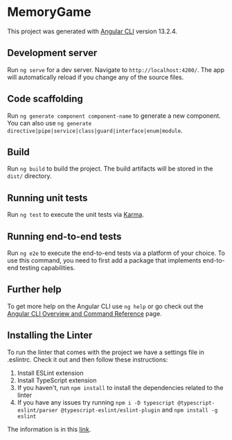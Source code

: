 # MemoryGame

This project was generated with [Angular CLI](https://github.com/angular/angular-cli) version 13.2.4.

## Development server

Run `ng serve` for a dev server. Navigate to `http://localhost:4200/`. The app will automatically reload if you change any of the source files.

## Code scaffolding

Run `ng generate component component-name` to generate a new component. You can also use `ng generate directive|pipe|service|class|guard|interface|enum|module`.

## Build

Run `ng build` to build the project. The build artifacts will be stored in the `dist/` directory.

## Running unit tests

Run `ng test` to execute the unit tests via [Karma](https://karma-runner.github.io).

## Running end-to-end tests

Run `ng e2e` to execute the end-to-end tests via a platform of your choice. To use this command, you need to first add a package that implements end-to-end testing capabilities.

## Further help

To get more help on the Angular CLI use `ng help` or go check out the [Angular CLI Overview and Command Reference](https://angular.io/cli) page.

## Installing the Linter

To run the linter that comes with the project we have a settings file in .eslintrc. Check it out and then follow these instructions:

1. Install ESLint extension
2. Install TypeScript extension
3. If you haven't, run `npm install` to install the dependencies related to the linter
4. If you have any issues try running `npm i -D typescript @typescript-eslint/parser @typescript-eslint/eslint-plugin` and `npm install -g eslint`

The information is in this [link](https://thesoreon.com/blog/how-to-set-up-eslint-with-typescript-in-vs-code).

